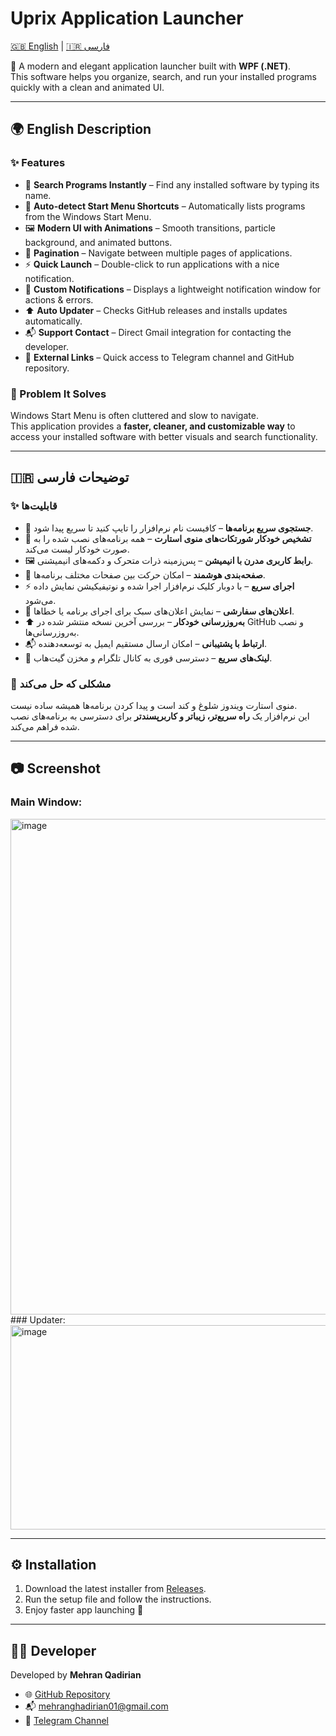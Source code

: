# Uprix Application Launcher
[🇬🇧 English](#-english-description) | [🇮🇷 فارسی](#-توضیحات-فارسی)

🚀 A modern and elegant application launcher built with **WPF (.NET)**.  
This software helps you organize, search, and run your installed programs quickly with a clean and animated UI.  

---

## 🌍 English Description

### ✨ Features
- 🔎 **Search Programs Instantly** – Find any installed software by typing its name.  
- 📂 **Auto-detect Start Menu Shortcuts** – Automatically lists programs from the Windows Start Menu.  
- 🖼️ **Modern UI with Animations** – Smooth transitions, particle background, and animated buttons.  
- 📑 **Pagination** – Navigate between multiple pages of applications.  
- ⚡ **Quick Launch** – Double-click to run applications with a nice notification.  
- 🔔 **Custom Notifications** – Displays a lightweight notification window for actions & errors.  
- ⬆️ **Auto Updater** – Checks GitHub releases and installs updates automatically.  
- 📬 **Support Contact** – Direct Gmail integration for contacting the developer.  
- 🔗 **External Links** – Quick access to Telegram channel and GitHub repository.  

### 🎯 Problem It Solves
Windows Start Menu is often cluttered and slow to navigate.  
This application provides a **faster, cleaner, and customizable way** to access your installed software with better visuals and search functionality.

---

## 🇮🇷 توضیحات فارسی

### ✨ قابلیت‌ها
- 🔎 **جستجوی سریع برنامه‌ها** – کافیست نام نرم‌افزار را تایپ کنید تا سریع پیدا شود.  
- 📂 **تشخیص خودکار شورتکات‌های منوی استارت** – همه برنامه‌های نصب شده را به صورت خودکار لیست می‌کند.  
- 🖼️ **رابط کاربری مدرن با انیمیشن** – پس‌زمینه ذرات متحرک و دکمه‌های انیمیشنی.  
- 📑 **صفحه‌بندی هوشمند** – امکان حرکت بین صفحات مختلف برنامه‌ها.  
- ⚡ **اجرای سریع** – با دوبار کلیک نرم‌افزار اجرا شده و نوتیفیکیشن نمایش داده می‌شود.  
- 🔔 **اعلان‌های سفارشی** – نمایش اعلان‌های سبک برای اجرای برنامه یا خطاها.  
- ⬆️ **به‌روزرسانی خودکار** – بررسی آخرین نسخه منتشر شده در GitHub و نصب به‌روزرسانی‌ها.  
- 📬 **ارتباط با پشتیبانی** – امکان ارسال مستقیم ایمیل به توسعه‌دهنده.  
- 🔗 **لینک‌های سریع** – دسترسی فوری به کانال تلگرام و مخزن گیت‌هاب.  

### 🎯 مشکلی که حل می‌کند
منوی استارت ویندوز شلوغ و کند است و پیدا کردن برنامه‌ها همیشه ساده نیست.  
این نرم‌افزار یک **راه سریع‌تر، زیباتر و کاربرپسندتر** برای دسترسی به برنامه‌های نصب شده فراهم می‌کند.

---

## 📷 Screenshot
### Main Window:

<img width="1183" height="793" alt="image" src="https://github.com/user-attachments/assets/4f473310-c4fe-432f-84a0-6af9f5f79e8e" />
### Updater:

<img width="650" height="327" alt="image" src="https://github.com/user-attachments/assets/c682f053-316a-4a75-bcaa-9834fb4efa6f" />


---

## ⚙️ Installation
1. Download the latest installer from [Releases](https://github.com/MehranQadirian/Uprix-Application/releases).  
2. Run the setup file and follow the instructions.  
3. Enjoy faster app launching 🚀  

---

## 🧑‍💻 Developer
Developed by **Mehran Qadirian**  
- 🌐 [GitHub Repository](https://github.com/MehranQadirian/Uprix-Application)  
- 📬 mehranghadirian01@gmail.com  
- 📢 [Telegram Channel](https://t.me/UprixApplication)  
